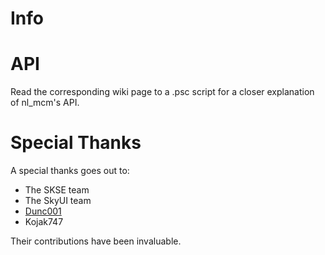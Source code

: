 # Info

# API
Read  the corresponding wiki page to a .psc script for a closer explanation of nl_mcm's API.

# Special Thanks
A special thanks goes out to:

* The SKSE team
* The SkyUI team
* [Dunc001](https://github.com/dunc001)
* Kojak747

Their contributions have been invaluable.
